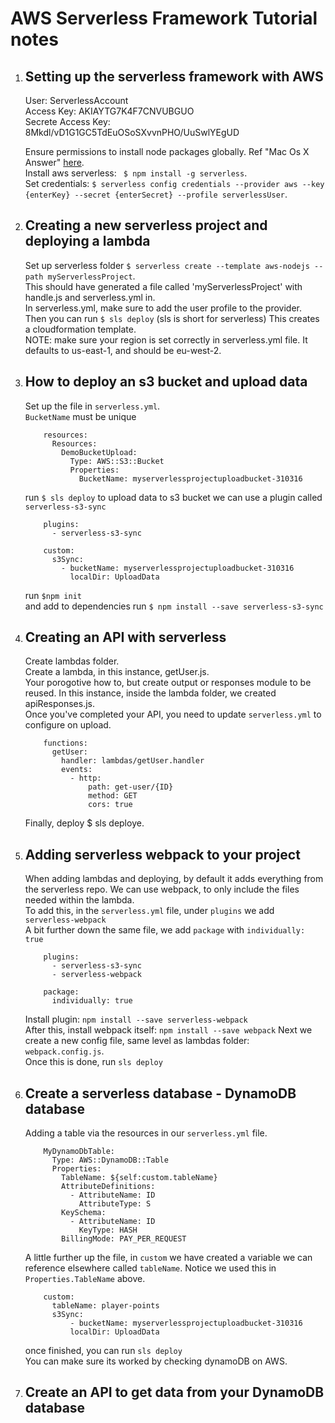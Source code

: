 # AWS Serverless Framework Tutorial notes

1. ## Setting up the serverless framework with AWS

	User: ServerlessAccount <br/>
	Access Key: AKIAYTG7K4F7CNVUBGUO <br/>
	Secrete Access Key: 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 <br/>

	Ensure permissions to install node packages globally. Ref "Mac Os X Answer" [here](https://stackoverflow.com/questions/33725639/npm-install-g-less-does-not-work-eacces-permission-denied). <br/>
	Install aws serverless: ` $ npm install -g serverless`.<br/>
	Set credentials: `$ serverless config credentials --provider aws --key {enterKey} --secret {enterSecret} --profile serverlessUser`.


2. ## Creating a new serverless project and deploying a lambda

	Set up serverless folder  `$ serverless create --template aws-nodejs --path myServerlessProject`. <br/>
	This should have generated a file called 'myServerlessProject' with handle.js and serverless.yml in. <br/>
	In serverless.yml, make sure to add the user profile to the provider. <br/>
	Then you can run `$ sls deploy` (sls is short for serverless) This creates a cloudformation template. <br/>
	NOTE: make sure your region is set correctly in serverless.yml file. It defaults to us-east-1, and should be eu-west-2. <br/>


3. ## How to deploy an s3 bucket and upload data

	Set up the file in `serverless.yml`. <br/>
    `BucketName` must be unique <br/>
    ```
		resources:
		  Resources:
		    DemoBucketUpload:
		      Type: AWS::S3::Bucket
		      Properties:
		        BucketName: myserverlessprojectuploadbucket-310316
    ```       
	run `$ sls deploy` to upload data to s3 bucket we can use a plugin called `serverless-s3-sync` <br/>
    ```
		plugins:
		  - serverless-s3-sync

		custom:
		  s3Sync:
		    - bucketName: myserverlessprojectuploadbucket-310316
		      localDir: UploadData
    ```
	run `$npm init` <br/>
	and add to dependencies run `$ npm install --save serverless-s3-sync` <br/>


4. ## Creating an API with serverless

	Create lambdas folder. <br/>
	Create a lambda, in this instance, getUser.js. <br/>
	Your porogotive how to, but create output or responses module to be reused. In this instance, inside the lambda folder, we created apiResponses.js. <br/>
	Once you've completed your API, you need to update `serverless.yml` to configure on upload. <br/>
    ```
		functions:
		  getUser:
		    handler: lambdas/getUser.handler
		    events:
		      - http:
		          path: get-user/{ID}
		          method: GET
		          cors: true
    ```
	Finally, deploy $ sls deploye. <br/>


5. ## Adding serverless webpack to your project

	When adding lambdas and deploying, by default it adds everything from the serverless repo. We can use webpack, to only include the files needed within the lambda. <br/>
    To add this, in the `serverless.yml` file, under `plugins` we add `serverless-webpack` <br/>
    A bit further down the same file, we add `package` with `individually: true` <br/>

    ```
        plugins:
          - serverless-s3-sync
          - serverless-webpack

        package:
          individually: true
    ```

    Install plugin: `npm install --save serverless-webpack` <br/>
    After this, install webpack itself: `npm install --save webpack`
    Next we create a new config file, same level as lambdas folder: `webpack.config.js`. <br/>
    Once this is done, run `sls deploy` <br/>

6. ## Create a serverless database - DynamoDB database

    Adding a table via the resources in our `serverless.yml` file. <br/>
    ``` 
        MyDynamoDbTable:
          Type: AWS::DynamoDB::Table
          Properties:
            TableName: ${self:custom.tableName}
            AttributeDefinitions:
              - AttributeName: ID
                AttributeType: S
            KeySchema:
              - AttributeName: ID
                KeyType: HASH
            BillingMode: PAY_PER_REQUEST
    ```
    A little further up the file, in `custom` we have created a variable we can reference elsewhere called `tableName`. Notice we used this in `Properties.TableName` above. <br/>

    ```
        custom:
          tableName: player-points
          s3Sync:
              - bucketName: myserverlessprojectuploadbucket-310316
              localDir: UploadData
    ```

    once finished, you can run `sls deploy` <br/>
    You can make sure its worked by checking dynamoDB on AWS.

7. ## Create an API to get data from your DynamoDB database

